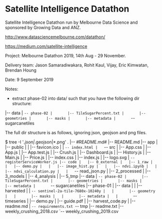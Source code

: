 # Satellite Intelligence Datathon

Satellite Intelligence Datathon run by Melbourne Data Science and sponsored by Growing Data and ANZ.

http://www.datasciencemelbourne.com/datathon/

https://medium.com/satellite-intelligence

Project: Melbourne Datathon 2019, 14th Aug - 29 November. 

Delivery team: Jason Samaradiwakara, Rohit Kaul, Vijay, Eric Kimwatan, Brendan Houng

Date: 9 September 2019

Notes:

- extract phase-02 into data/ such that you have the following dir structure:

|-- data
|   `-- phase-02
|       |-- TileSugarPercent.txt
|       |-- geometries
|       |-- masks
|       |-- metadata
|       `-- sugarcanetiles

The full dir structure is as follows, ignoring json, geojson and png files.

$ tree -I '*.json|*.geojson|*.png'
.
|-- #README.md#
|-- README.md
|-- app
|   |-- public
|   |   |-- favicon.ico
|   |   `-- index.html
|   `-- src
|       |-- App.css
|       |-- App.js
|       |-- App.test.js
|       |-- Crush.js
|       |-- Dashboard.js
|       |-- History.js
|       |-- Main.js
|       |-- Price.js
|       |-- index.css
|       |-- index.js
|       |-- logo.svg
|       `-- registerServiceWorker.js
|-- code
|   |-- 0_external
|   |-- 1_raw
|   |   |-- demo.py
|   |   |-- image_hist.py
|   |   |-- ndvi.ipynb
|   |   |-- ndvi_calculation.py
|   |   `-- read_json.py
|   |-- 2_processed
|   |-- 3_models
|   |-- 4_analysis
|   |-- 5_tmp
|-- data
|   `-- phase-02
|       |-- TileSugarPercent.txt
|       |-- geometries
|       |-- masks
|       |-- metadata
|       `-- sugarcanetiles
|-- phase-01
|   |-- data
|   |   |-- harvested
|   |   `-- sentinel-2a-tile-7680x-10240y
|   |       |-- geometry
|   |       |-- masks
|   |       |-- metadata
|   |       `-- timeseries
|   |-- demo.py
|   |-- guide.pdf
|   |-- harvest_code.py
|   |-- readme.md
|   `-- requirements.txt
`-- tmp
    |-- readme.txt
    |-- weekly_crushing_2018.csv
    `-- weekly_crushing_2019.csv
